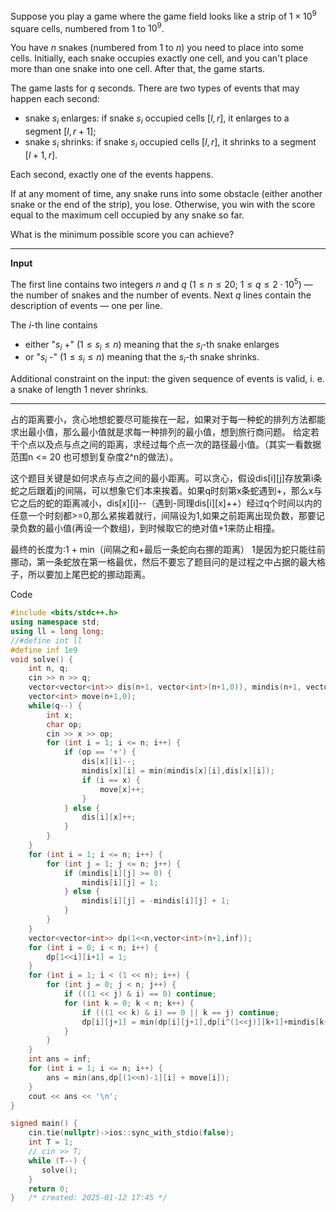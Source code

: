 Suppose you play a game where the game field looks like a strip of $1 \times 10^9$ square cells, numbered from $1$ to $10^9$.

You have $n$ snakes (numbered from $1$ to $n$) you need to place into some cells. Initially, each snake occupies exactly one cell, and you can't place more than one snake into one cell. After that, the game starts.

The game lasts for $q$ seconds. There are two types of events that may happen each second:

-   snake $s_i$ enlarges: if snake $s_i$ occupied cells $[l, r]$, it enlarges to a segment $[l, r + 1]$;
-   snake $s_i$ shrinks: if snake $s_i$ occupied cells $[l, r]$, it shrinks to a segment $[l + 1, r]$.

Each second, exactly one of the events happens.

If at any moment of time, any snake runs into some obstacle (either another snake or the end of the strip), you lose. Otherwise, you win with the score equal to the maximum cell occupied by any snake so far.

What is the minimum possible score you can achieve?

---

**Input**

The first line contains two integers $n$ and $q$ ($1 \le n \le 20$; $1 \le q \le 2 \cdot 10^5$) — the number of snakes and the number of events. Next $q$ lines contain the description of events — one per line.

The $i$\-th line contains

-   either "$s_i$ +" ($1 \le s_i \le n$) meaning that the $s_i$\-th snake enlarges
-   or "$s_i$ \-" ($1 \le s_i \le n$) meaning that the $s_i$\-th snake shrinks.

Additional constraint on the input: the given sequence of events is valid, i. e. a snake of length $1$ never shrinks.

---

占的距离要小，贪心地想蛇要尽可能挨在一起，如果对于每一种蛇的排列方法都能求出最小值，那么最小值就是求每一种排列的最小值，想到旅行商问题。
给定若干个点以及点与点之间的距离，求经过每个点一次的路径最小值。（其实一看数据范围n <= 20 也可想到复杂度2^n的做法）。

这个题目关键是如何求点与点之间的最小距离。可以贪心，假设dis\[i]\[j]存放第i条蛇之后跟着j的间隔，可以想象它们本来挨着。如果q时刻第x条蛇遇到+，那么x与它之后的蛇的距离减小，dis\[x]\[i]--（遇到-同理dis\[i]\[x]++）经过q个时间以内的任意一个时刻都>=0,那么紧挨着就行，间隔设为1,如果之前距离出现负数，那要记录负数的最小值(再设一个数组)，到时候取它的绝对值+1来防止相撞。

最终的长度为:1 + min（间隔之和+最后一条蛇向右挪的距离）
1是因为蛇只能往前挪动，第一条蛇放在第一格最优，然后不要忘了题目问的是过程之中占据的最大格子，所以要加上尾巴蛇的挪动距离。

Code 
```cpp
#include <bits/stdc++.h>
using namespace std;
using ll = long long;
//#define int ll
#define inf 1e9
void solve() {
    int n, q;
    cin >> n >> q;
    vector<vector<int>> dis(n+1, vector<int>(n+1,0)), mindis(n+1, vector<int>(n+1,0));
    vector<int> move(n+1,0);
    while(q--) {
        int x;
        char op;
        cin >> x >> op;
        for (int i = 1; i <= n; i++) {
            if (op == '+') {
                dis[x][i]--;
                mindis[x][i] = min(mindis[x][i],dis[x][i]);     
                if (i == x) {
                    move[x]++;
                }       
            } else {
                dis[i][x]++;
            }
        }
    }
    for (int i = 1; i <= n; i++) {
        for (int j = 1; j <= n; j++) {
            if (mindis[i][j] >= 0) {
                mindis[i][j] = 1;
            } else {
                mindis[i][j] = -mindis[i][j] + 1;
            }
        }
    }
    vector<vector<int>> dp(1<<n,vector<int>(n+1,inf));
    for (int i = 0; i < n; i++) {
        dp[1<<i][i+1] = 1;
    }
    for (int i = 1; i < (1 << n); i++) {
        for (int j = 0; j < n; j++) {
            if (((1 << j) & i) == 0) continue;
            for (int k = 0; k < n; k++) {
                if (((1 << k) & i) == 0 || k == j) continue;
                dp[i][j+1] = min(dp[i][j+1],dp[i^(1<<j)][k+1]+mindis[k+1][j+1]);
            } 
        }
    }
    int ans = inf;
    for (int i = 1; i <= n; i++) {
        ans = min(ans,dp[(1<<n)-1][i] + move[i]);
    }
    cout << ans << '\n';
}

signed main() {
    cin.tie(nullptr)->ios::sync_with_stdio(false);
    int T = 1;
    // cin >> T;
    while (T--) {
       solve();
    }
    return 0;
}   /* created: 2025-01-12 17:45 */
```